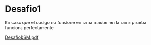 # Desafio1

En caso que el codigo no funcione en rama master, en la rama prueba funciona perfectamente

[DesafioDSM.pdf](https://github.com/Mikepro1211/MVCTaller1/files/10835830/DesafioDSM.pdf)
